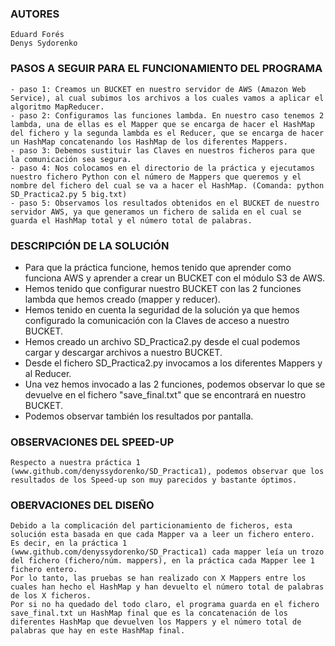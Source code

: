 ### AUTORES
    Eduard Forés
    Denys Sydorenko

### PASOS A SEGUIR PARA EL FUNCIONAMIENTO DEL PROGRAMA 

    - paso 1: Creamos un BUCKET en nuestro servidor de AWS (Amazon Web Service), al cual subimos los archivos a los cuales vamos a aplicar el algoritmo MapReducer.
    - paso 2: Configuramos las funciones lambda. En nuestro caso tenemos 2 lambda, una de ellas es el Mapper que se encarga de hacer el HashMap del fichero y la segunda lambda es el Reducer, que se encarga de hacer un HashMap concatenando los HashMap de los diferentes Mappers.
    - paso 3: Debemos sustituir las Claves en nuestros ficheros para que la comunicación sea segura.
    - paso 4: Nos colocamos en el directorio de la práctica y ejecutamos nuestro fichero Python con el número de Mappers que queremos y el nombre del fichero del cual se va a hacer el HashMap. (Comanda: python SD_Practica2.py 5 big.txt)
    - paso 5: Observamos los resultados obtenidos en el BUCKET de nuestro servidor AWS, ya que generamos un fichero de salida en el cual se guarda el HashMap total y el número total de palabras.
    
### DESCRIPCIÓN DE LA SOLUCIÓN

- Para que la práctica funcione, hemos tenido que aprender como funciona AWS y aprender a crear un BUCKET con el módulo S3 de AWS.
- Hemos tenido que configurar nuestro BUCKET con las 2 funciones lambda que hemos creado (mapper y reducer).
- Hemos tenido en cuenta la seguridad de la solución ya que hemos configurado la comunicación con la Claves de acceso a nuestro BUCKET.
- Hemos creado un archivo SD_Practica2.py desde el cual podemos cargar y descargar archivos a nuestro BUCKET.
- Desde el fichero SD_Practica2.py invocamos a los diferentes Mappers y al Reducer.
- Una vez hemos invocado a las 2 funciones, podemos observar lo que se devuelve en el fichero "save_final.txt" que se encontrará en nuestro BUCKET.
- Podemos observar también los resultados por pantalla.

### OBSERVACIONES DEL SPEED-UP

    Respecto a nuestra práctica 1 (www.github.com/denyssydorenko/SD_Practica1), podemos observar que los resultados de los Speed-up son muy parecidos y bastante óptimos.

### OBERVACIONES DEL DISEÑO

    Debido a la complicación del particionamiento de ficheros, esta solución esta basada en que cada Mapper va a leer un fichero entero. Es decir, en la práctica 1 (www.github.com/denyssydorenko/SD_Practica1) cada mapper leía un trozo del fichero (fichero/núm. mappers), en la práctica cada Mapper lee 1 fichero entero.
    Por lo tanto, las pruebas se han realizado con X Mappers entre los cuales han hecho el HashMap y han devuelto el número total de palabras de los X ficheros.
    Por si no ha quedado del todo claro, el programa guarda en el fichero save_final.txt un HashMap final que es la concatenación de los diferentes HashMap que devuelven los Mappers y el número total de palabras que hay en este HashMap final.
